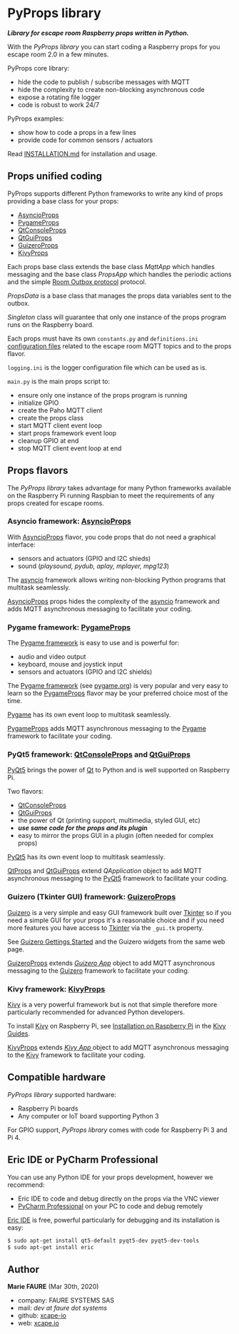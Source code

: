 ﻿# PyProps library
***Library for escape room Raspberry props written in Python.***

With the *PyProps library* you can start coding a Raspberry props for you escape room 2.0 in a few minutes.

PyProps core library:
* hide the code to publish / subscribe messages with MQTT
* hide the complexity to create non-blocking asynchronous code
* expose a rotating file logger
* code is robust to work 24/7

PyProps examples:
* show how to code a props in a few lines
* provide code for common sensors / actuators

Read [INSTALLATION.md](INSTALLATION.md) for installation and usage.

## Props unified coding
PyProps supports different Python frameworks to write any kind of props providing a base class for your props:
* [AsyncioProps](./AsyncioProps)
* [PygameProps](./PygameProps)
* [QtConsoleProps](./QtConsoleProps)
* [QtGuiProps](./QtGuiProps)
* [GuizeroProps](./GuizeroProps)
* [KivyProps](./KivyProps)

Each props base class extends the base class *MqttApp* which handles messaging and  the base class *PropsApp* which handles the periodic actions and the simple [Room Outbox protocol](PROTOCOL.md) protocol.

*PropsData* is a base class that manages the props data variables sent to the outbox.

*Singleton* class will guarantee that only one instance of the props program runs on the Raspberry board.

Each props must have its own `constants.py` and `definitions.ini` [configuration files](CONFIGURATION_FILES.md) related to the escape room MQTT topics and to the props flavor.

`logging.ini` is the logger configuration file which can be used as is.

`main.py` is the main props script to:
* ensure only one instance of the props program is running
* initialize GPIO
* create the Paho MQTT client
* create the props class
* start MQTT client event loop
* start props framework event loop
* cleanup GPIO at end
* stop MQTT client event loop at end


## Props flavors
The *PyProps library* takes advantage for many Python frameworks available on the Raspberry Pi running Raspbian to meet the requirements of any props created for escape rooms.

### Asyncio framework: [AsyncioProps](./AsyncioProps)
With [AsyncioProps](./AsyncioProps) flavor, you code props that do not need a graphical interface:
* sensors and actuators (GPIO and I2C shieds)
* sound (*playsound, pydub, aplay, mplayer, mpg123*)

The <a href="https://docs.python.org/3/library/asyncio.html" target="_blank">asyncio</a> framework allows writing non-blocking Python programs that multitask seamlessly.

[AsyncioProps](./AsyncioProps) props hides the complexity of the <a href="https://docs.python.org/3/library/asyncio.html" target="_blank">asyncio</a> framework and adds MQTT asynchronous messaging to facilitate your coding.

### Pygame framework: [PygameProps](./PygameProps)
The <a href="https://pypi.org/project/pygame/" target="_blank">Pygame framework</a> is easy to use and is powerful for:
* audio and video output
* keyboard, mouse and joystick input
* sensors and actuators (GPIO and I2C shields)

The <a href="https://pypi.org/project/pygame/" target="_blank">Pygame framework</a> (see <a href="https://www.pygame.org/" target="_blank">pygame.org</a>) is very popular and very easy to learn so the [PygameProps](./PygameProps) flavor may be your preferred choice most of the time.

<a href="https://www.pygame.org/" target="_blank">Pygame</a> has its own event loop to multitask seamlessly.

[PygameProps](./PygameProps) adds MQTT asynchronous messaging to the <a href="https://pypi.org/project/pygame/" target="_blank">Pygame</a> framework to facilitate your coding.

### PyQt5 framework: [QtConsoleProps](./QtConsoleProps) and [QtGuiProps](./QtGuiProps)
<a href="https://www.learnpyqt.com/" target="_blank">PyQt5</a> brings the power of <a href="https://doc.qt.io/" target="_blank">Qt</a> to Python and is well supported on Raspberry Pi.

Two flavors:
* [QtConsoleProps](./QtConsoleProps)
* [QtGuiProps](./QtGuiProps)
* the power of Qt (printing support, multimedia, styled GUI, etc)
* ***use same code for the props and its plugin***
* easy to mirror the props GUI in a plugin (often needed for complex props)

<a href="https://www.learnpyqt.com/" target="_blank">PyQt5</a> has its own event loop to multitask seamlessly.

[QtProps](./QtProps) and [QtGuiProps](./QtGuiProps) extend *QApplication* object to add MQTT asynchronous messaging to the <a href="https://www.learnpyqt.com/" target="_blank">PyQt5</a> framework to facilitate your coding.

### Guizero (Tkinter GUI) framework: [GuizeroProps](./GuizeroProps)
<a href="https://pypi.org/project/guizero/" target="_blank">Guizero</a> is a very simple and easy GUI framework built over [Tkinter](https://docs.python.org/3/library/tkinter.html) so if you need a simple GUI for your props it's a reasonable choice and if you need more features you have access to <a href="https://docs.python.org/3/library/tkinter.html" target="_blank">Tkinter</a> via the `_gui.tk` property.

See <a href="https://pypi.org/project/guizero/" target="_blank">Guizero Gettings Started</a> and the Guizero widgets from the same web page.

[GuizeroProps](./GuizeroProps) extends *<a href="https://lawsie.github.io/guizero/app/" target="_blank">Guizero App</a>* object to add MQTT asynchronous messaging to the <a href="https://pypi.org/project/guizero/" target="_blank">Guizero</a> framework to facilitate your coding.

### Kivy framework: [KivyProps](./KivyProps)
<a href="https://kivy.org" target="_blank">Kivy</a> is a very powerful framework but is not that simple therefore more particularly recommended for advanced Python developers.

To install <a href="https://kivy.org" target="_blank">Kivy</a> on Raspberry Pi, see <a href="https://kivy.org/doc/stable/installation/installation-rpi.html" target="_blank">Installation on Raspberry Pi</a> in the <a href="https://kivy.org/doc/stable/gettingstarted/intro.html" target="_blank">Kivy Guides</a>.

[KivyProps](./KivyProps) extends *<a href="https://kivy.org/doc/stable/api-kivy.app.html" target="_blank">Kivy App </a>* object to add MQTT asynchronous messaging to the <a href="https://kivy.org" target="_blank">Kivy</a> framework to facilitate your coding.


## Compatible hardware
*PyProps library* supported hardware:
 - Raspberry Pi boards
 - Any computer or IoT board supporting Python 3
 
For GPIO support, *PyProps library* comes with code for Raspberry Pi 3 and Pi 4.


## Eric IDE or PyCharm Professional
You can use any Python IDE for your props development, however we recommend:
* Eric IDE to code and debug directly on the props via the VNC viewer
* <a href="https://www.jetbrains.com/pycharm/" target="_blank">PyCharm Professional</a> on your PC to code and debug remotely

<a href="https://eric-ide.python-projects.org/" target="_blank">Eric IDE</a> is free, powerful particularly for debugging and its installation is easy:

```bash
$ sudo apt-get install qt5-default pyqt5-dev pyqt5-dev-tools
$ sudo apt-get install eric
```

## Author

**Marie FAURE** (Mar 30th, 2020)
* company: FAURE SYSTEMS SAS
* mail: *dev at faure dot systems*
* github: <a href="https://github.com/xcape-io?tab=repositories" target="_blank">xcape-io</a>
* web: <a href="https://xcape.io/" target="_blank">xcape.io</a>
